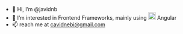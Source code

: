 - 👋 Hi, I’m @javidnb
- 👀 I’m interested in Frontend Frameworks, mainly using <img src="https://v9.angular.cn/assets/images/logos/angular/angular.png" style="width: 20px"/> Angular
- 📫 reach me at cavidnebi@gmail.com
